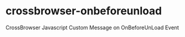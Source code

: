 crossbrowser-onbeforeunload
===========================

CrossBrowser Javascript Custom Message on OnBeforeUnLoad Event
